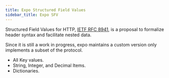 ```yaml
---
title: Expo Structured Field Values
sidebar_title: Expo SFV
---
```


Structured Field Values for HTTP, [IETF RFC 8941](https://tools.ietf.org/html/rfc8941), is a proposal to formalize header syntax and facilitate nested data.

Since it is still a work in progress, expo maintains a custom version only implements a subset of the protocol.
  * All Key values.
  * String, Integer, and Decimal Items.
  * Dictionaries.
